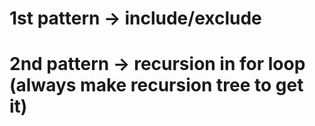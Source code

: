 # 1st pattern -> include/exclude

# 2nd pattern -> recursion in for loop (always make recursion tree to get it)

